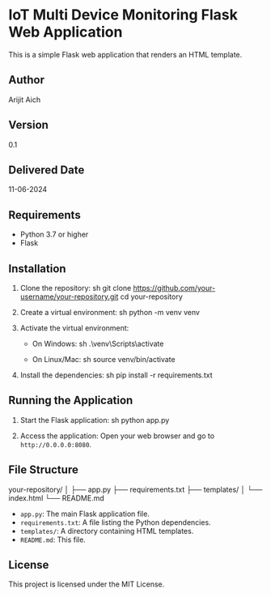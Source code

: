 # IoT Multi Device Monitoring Flask Web Application

This is a simple Flask web application that renders an HTML template.

## Author

Arijit Aich

## Version

0.1

## Delivered Date

11-06-2024

## Requirements

- Python 3.7 or higher
- Flask

## Installation

1. Clone the repository:
   sh
   git clone https://github.com/your-username/your-repository.git
   cd your-repository
   

2. Create a virtual environment:
   sh
   python -m venv venv
   

3. Activate the virtual environment:
   - On Windows:
     sh
     .\venv\Scripts\activate
     
   - On Linux/Mac:
     sh
     source venv/bin/activate
     

4. Install the dependencies:
   sh
   pip install -r requirements.txt
   

## Running the Application

1. Start the Flask application:
   sh
   python app.py
   

2. Access the application:
   Open your web browser and go to `http://0.0.0.0:8080`.

## File Structure


your-repository/
│
├── app.py
├── requirements.txt
├── templates/
│   └── index.html
└── README.md


- `app.py`: The main Flask application file.
- `requirements.txt`: A file listing the Python dependencies.
- `templates/`: A directory containing HTML templates.
- `README.md`: This file.

## License

This project is licensed under the MIT License.

